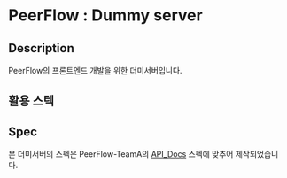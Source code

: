 # PeerFlow : Dummy server
  
## Description
PeerFlow의 프론트엔드 개발을 위한 더미서버입니다.

## 활용 스텍

## Spec
본 더미서버의 스펙은 PeerFlow-TeamA의 [API_Docs](https://github.com/PeerFlow-TeamA/API_Docs) 스펙에 맞추어 제작되었습니다.
